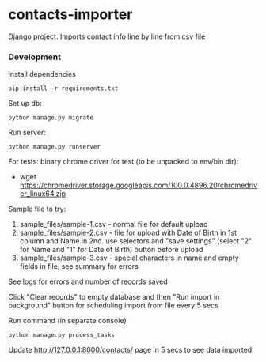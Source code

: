 # contacts-importer
Django project. Imports contact info line by line from csv file

### Development


Install dependencies

    pip install -r requirements.txt

Set up db:

    python manage.py migrate

Run server:

    python manage.py runserver


For tests: binary chrome driver for test (to be unpacked to env/bin dir):
- wget https://chromedriver.storage.googleapis.com/100.0.4896.20/chromedriver_linux64.zip

Sample file to try:
 1) sample_files/sample-1.csv - normal file for default upload
 2) sample_files/sample-2.csv - file for upload with Date of Birth in 1st column and Name in 2nd.
    use selectors and "save settings" (select "2" for  Name and "1" for Date of Birth) button before upload
 3) sample_files/sample-3.csv - special characters in name and empty fields in file, see summary for errors

See logs for errors and number of records saved

Click "Clear records" to empty database and then "Run import in background" button for scheduling import from file every 5 secs

Run command (in separate console)

    python manage.py process_tasks


Update http://127.0.0.1:8000/contacts/ page in 5 secs to see data imported